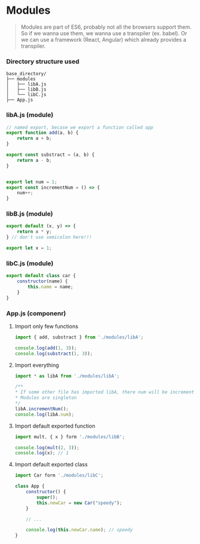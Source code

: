# Modules

> Modules are part of ES6, probably not all the browsers support them. 
So if we wanna use them, we wanna use a transpiler (ex. babel). 
Or we can use a framework (React, Angular) which already provides a transpiler.


### Directory structure used
```
base_directory/  
├── modules  
│   ├── libA.js  
│   ├── libB.js  
│   └── libC.js  
├── App.js
```


### libA.js (module)

```javascript
// named export, becase we export a function called app
export function add(a, b) {
    return a + b;
}

export const substract = (a, b) {
    return a - b;
}


export let num = 1;
export const incrementNum = () => {
    num++;
}
```


### libB.js (module)

```javascript
export default (x, y) => {
    return x * y;
} // don't use semicolon here!!!

export let x = 1;
```


### libC.js (module)

```javascript
export default class car {
    constructor(name) {
        this.name = name;
    }
}
```


### App.js (componenr)

1. Import only few functions
    ```javascript
    import { add, substract } from './modules/libA';

    console.log(add(1, 3));
    console.log(substract(1, 3));
    ```

2. Import everything
    ```javascript
    import * as libA from './modules/libA';

    /**
    * If some other file has imported libA, there num will be incremented too.
    * Modules are singleton
    */
    libA.incrementNum();
    console.log(libA.num);
    ```

3. Import default exported function
    ```javascript
    import mult, { x } form './modules/libB';

    console.log(mult(2, 3));
    console.log(x); // 1
    ```

3. Import default exported class
    ```javascript
    import Car form './modules/libC';

    class App {
        constructor() {
            super();
            this.newCar = new Car("speedy");
        }

        // ...

        console.log(this.newCar.name); // speedy
    }
    ```